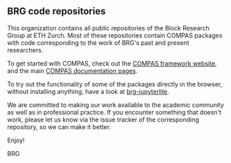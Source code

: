 ## BRG code repositories

<!--

**Here are some ideas to get you started:**

🙋‍♀️ A short introduction - what is your organization all about?
🌈 Contribution guidelines - how can the community get involved?
👩‍💻 Useful resources - where can the community find your docs? Is there anything else the community should know?
🍿 Fun facts - what does your team eat for breakfast?
🧙 Remember, you can do mighty things with the power of [Markdown](https://docs.github.com/github/writing-on-github/getting-started-with-writing-and-formatting-on-github/basic-writing-and-formatting-syntax)
-->

This organization contains all public repositories of the Block Research Group at ETH Zurch.
Most of these repositories contain COMPAS packages with code corresponding to the work of BRG's past and present researchers.

To get started with COMPAS, check out the [COMPAS framework website](https://compas.dev),
and the main [COMPAS documentation pages](https://compas.dev/compas).

To try out the functionality of some of the packages directly in the browser, without installing anything,
have a look at [brg-jupyterlite](https://blockresearchgroup.github.io/brg-jupyterlite/lab/index.html).

We are committed to making our work available to the academic community as well as in professional practice.
If you encounter something that doesn't work, please let us know via the issue tracker of the corresponding repository,
so we can make it better.

Enjoy!

BRG
